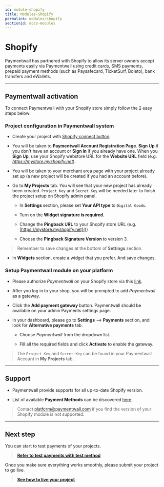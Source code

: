 ```yaml
---
id: module-shopify
title: Modules-Shopify
permalink: modules/shopify
sectionid: docs-modules
---
```


# Shopify

Paymentwall has partnered with Shopify to allow its server owners accept payments easily via Paymentwall using credit cards, SMS payments, prepaid payment methods (such as Paysafecard, TicketSurf, Boleto), bank transfers and eWallets.

***

## Paymentwall activation

To connect Paymentwall with your Shopify store simply follow the 2 easy steps below:

### Project configuration in Paymentwall system

+ Create your project with [Shopify connect button](https://api.paymentwall.com/developers/connect?source=shopify).

+ You will be taken to **Paymentwall Account Registration Page**. **Sign Up** if you don't have an account or **Sign In** if you already have one. When you **Sign Up**, use your Shopify webstore URL for the **Website URL** field (e.g. *https://mystore.myshopify.net*).

+ You will be taken to your merchant area page with your project already set up (a new project will be created if you had an account before).

+ Go to **My Projects** tab. You will see that your new project has already been created. ```Project Key``` and ```Secret Key``` will be needed later to finish the project setup on Shopify admin panel.

	- In **Settings** section, please set **Your API type** to ```Digital Goods```.

	- Turn on the **Widget signature is required**.

	- Change the **Pingback URL** to your Shopify store URL (e.g. [https://mystore.myshopify.net]())

	- Choose the **Pingback Signature Version** to version 3.

> Remember to save changes at the bottom of **Settings** section.

* In **Widgets** section, create a widget that you prefer. And save changes.

### Setup Paymentwall module on your platform

+ Please authorize *Paymentwall* on your Shopify store via this [link](https://www.shopify.com/login?redirect=authorize_gateway%2F1030414). 

+ After you log in to your shop, you will be prompted to add *Paymentwall* as a gateway. 

+ Click the **Add payment gateway** button. Paymentwall should be available on your admin Payments settings page.

+ In your dashboard, please go to **Settings** --> **Payments** section, and look for **Alternative payments** tab.

	- Choose *Paymentwall* from the dropdown list.

	- Fill all the required fields and click **Activate** to enable the gateway.

> The ```Project Key``` and ```Secret Key``` can be found in your Paymentwall Account in **My Projects** tab.

***

## Support

+ Paymentwall provide supports for all up-to-date Shopify version.

+ List of available **Payment Methods** can be discovered [here](https://www.paymentwall.com/en/payment-methods).

> Contact [platform@paymentwall.com](mailto:platform@paymentwall.com) if you find the version of your Shopify module is not supported.

***

## Next step

You can start to test payments of your projects.

> **[Refer to test payments with test method](/sandbox/test-payment)**

Once you make sure everything works smoothly, please submit your project to go live.

> **[See how to live your project](/guides/review-home)**
